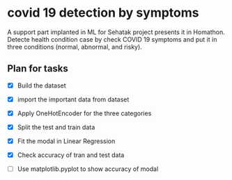 # covid 19 detection by symptoms

A support part implanted in ML for Sehatak project presents it in Homathon. Detecte health condition case by check COVID 19 symptoms and put it in three conditions (normal, abnormal, and risky).

## Plan for tasks

* [x] Build the dataset
* [x] import the important data from dataset
* [x] Apply OneHotEncoder for the three categories
* [x] Split the test and train data
* [x] Fit the modal in Linear Regression 
* [x] Check accuracy of tran and test data
* [ ] Use matplotlib.pyplot to show accuracy of modal

